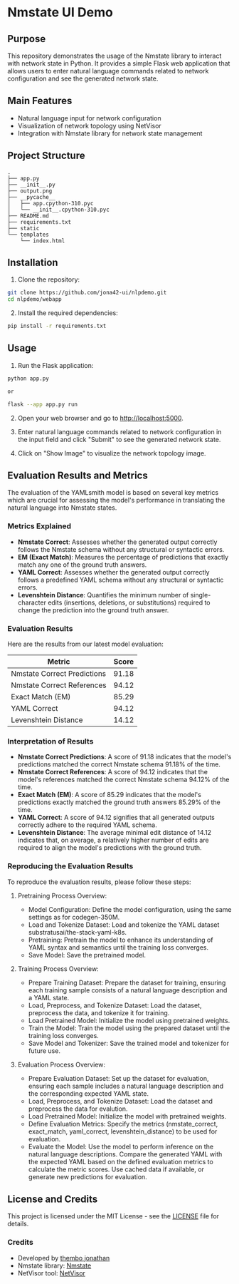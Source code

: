 # Nmstate UI Demo

## Purpose

This repository demonstrates the usage of the Nmstate library to interact with network state in Python. It provides a simple Flask web application that allows users to enter natural language commands related to network configuration and see the generated network state.

## Main Features

- Natural language input for network configuration
- Visualization of network topology using NetVisor
- Integration with Nmstate library for network state management

## Project Structure

```
.
├── app.py
├── __init__.py
├── output.png
├── __pycache__
│   ├── app.cpython-310.pyc
│   └── __init__.cpython-310.pyc
├── README.md
├── requirements.txt
├── static
└── templates
    └── index.html
```

## Installation

1. Clone the repository:

```bash
git clone https://github.com/jona42-ui/nlpdemo.git
cd nlpdemo/webapp
```

2. Install the required dependencies:

```bash
pip install -r requirements.txt
```

## Usage

1. Run the Flask application:

```bash
python app.py

or

flask --app app.py run
```

2. Open your web browser and go to [http://localhost:5000](http://127.0.0.1:5000).

3. Enter natural language commands related to network configuration in the input field and click "Submit" to see the generated network state.

4. Click on "Show Image" to visualize the network topology image.

## Evaluation Results and Metrics

The evaluation of the YAMLsmith model is based on several key metrics which are crucial for assessing the model's performance in translating the natural language into Nmstate states.

### Metrics Explained

- **Nmstate Correct**: Assesses whether the generated output correctly follows the Nmstate schema without any structural or syntactic errors.
- **EM (Exact Match)**: Measures the percentage of predictions that exactly match any one of the ground truth answers.
- **YAML Correct**: Assesses whether the generated output correctly follows a predefined YAML schema without any structural or syntactic errors.
- **Levenshtein Distance**: Quantifies the minimum number of single-character edits (insertions, deletions, or substitutions) required to change the prediction into the ground truth answer.

### Evaluation Results

Here are the results from our latest model evaluation:

| Metric                   | Score  |
|--------------------------|--------|
| Nmstate Correct Predictions | 91.18   |
| Nmstate Correct References | 94.12   |
| Exact Match (EM)          | 85.29   |
| YAML Correct              | 94.12  |
| Levenshtein Distance      | 14.12    |

### Interpretation of Results

- **Nmstate Correct Predictions**: A score of 91.18 indicates that the model's predictions matched the correct Nmstate schema 91.18% of the time.
- **Nmstate Correct References**: A score of 94.12 indicates that the model's references matched the correct Nmstate schema 94.12% of the time.
- **Exact Match (EM)**: A score of 85.29 indicates that the model's predictions exactly matched the ground truth answers 85.29% of the time.
- **YAML Correct**: A score of 94.12 signifies that all generated outputs correctly adhere to the required YAML schema.
- **Levenshtein Distance**: The average minimal edit distance of 14.12 indicates that, on average, a relatively higher number of edits are required to align the model's predictions with the ground truth.

### Reproducing the Evaluation Results

To reproduce the evaluation results, please follow these steps:

1. Pretraining Process Overview:
   - Model Configuration: Define the model configuration, using the same settings as for codegen-350M.
   - Load and Tokenize Dataset: Load and tokenize the YAML dataset substratusai/the-stack-yaml-k8s.
   - Pretraining: Pretrain the model to enhance its understanding of YAML syntax and semantics until the training loss converges.
   - Save Model: Save the pretrained model.

2. Training Process Overview:
   - Prepare Training Dataset: Prepare the dataset for training, ensuring each training sample consists of a natural language description and a YAML state.
   - Load, Preprocess, and Tokenize Dataset: Load the dataset, preprocess the data, and tokenize it for training.
   - Load Pretrained Model: Initialize the model using pretrained weights.
   - Train the Model: Train the model using the prepared dataset until the training loss converges.
   - Save Model and Tokenizer: Save the trained model and tokenizer for future use.

3. Evaluation Process Overview:
   - Prepare Evaluation Dataset: Set up the dataset for evaluation, ensuring each sample includes a natural language description and the corresponding expected YAML state.
   - Load, Preprocess, and Tokenize Dataset: Load the dataset and preprocess the data for evalution.
   - Load Pretrained Model: Initialize the model with pretrained weights.
   - Define Evaluation Metrics: Specify the metrics (nmstate_correct, exact_match, yaml_correct, levenshtein_distance) to be used for evaluation.
   - Evaluate the Model: Use the model to perform inference on the natural language descriptions. Compare the generated YAML with the expected YAML based on the defined evaluation metrics to calculate the metric scores. Use cached data if available, or generate new predictions for evaluation.

## License and Credits

This project is licensed under the MIT License - see the [LICENSE](LICENSE) file for details.

### Credits

- Developed by [thembo jonathan](https://github.com/jona42-ui)
- Nmstate library: [Nmstate ](https://github.com/nmstate/nmstate)
- NetVisor tool: [NetVisor](https://github.com/ffmancera/NetVisor)
